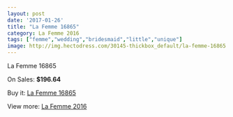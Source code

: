 ```yaml
---
layout: post
date: '2017-01-26'
title: "La Femme 16865"
category: La Femme 2016
tags: ["femme","wedding","bridesmaid","little","unique"]
image: http://img.hectodress.com/30145-thickbox_default/la-femme-16865.jpg
---
```

La Femme 16865

On Sales: **$196.64**
<a href="https://www.hectodress.com/la-femme-2013/13880-la-femme-16865.html"><amp-img layout="responsive" width="600" height="600" src="//img.hectodress.com/30145-thickbox_default/la-femme-16865.jpg" alt="La Femme 16865 0" /></a>
<a href="https://www.hectodress.com/la-femme-2013/13880-la-femme-16865.html"><amp-img layout="responsive" width="600" height="600" src="//img.hectodress.com/30148-thickbox_default/la-femme-16865.jpg" alt="La Femme 16865 1" /></a>
<a href="https://www.hectodress.com/la-femme-2013/13880-la-femme-16865.html"><amp-img layout="responsive" width="600" height="600" src="//img.hectodress.com/30147-thickbox_default/la-femme-16865.jpg" alt="La Femme 16865 2" /></a>
<a href="https://www.hectodress.com/la-femme-2013/13880-la-femme-16865.html"><amp-img layout="responsive" width="600" height="600" src="//img.hectodress.com/30146-thickbox_default/la-femme-16865.jpg" alt="La Femme 16865 3" /></a>

Buy it: [La Femme 16865](https://www.hectodress.com/la-femme-2013/13880-la-femme-16865.html "La Femme 16865")

View more: [La Femme 2016](https://www.hectodress.com/231-la-femme-2013 "La Femme 2016")